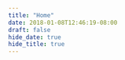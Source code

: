 ```yaml
---
title: "Home"
date: 2018-01-08T12:46:19-08:00
draft: false
hide_date: true
hide_title: true
---
```

